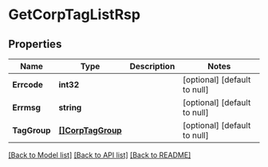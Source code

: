 # GetCorpTagListRsp

## Properties
Name | Type | Description | Notes
------------ | ------------- | ------------- | -------------
**Errcode** | **int32** |  | [optional] [default to null]
**Errmsg** | **string** |  | [optional] [default to null]
**TagGroup** | [**[]CorpTagGroup**](CorpTagGroup.md) |  | [optional] [default to null]

[[Back to Model list]](../README.md#documentation-for-models) [[Back to API list]](../README.md#documentation-for-api-endpoints) [[Back to README]](../README.md)


